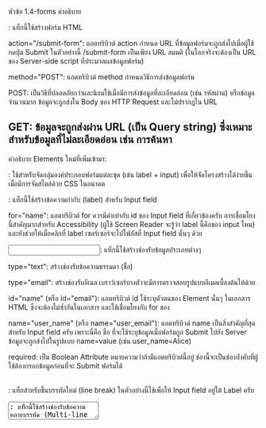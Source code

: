 หัวข้อ 1.4-forms คำอธิบาย

<form>: แท็กนี้ใช้สร้างฟอร์ม HTML 

action="/submit-form": แอตทริบิวต์ action กำหนด URL ที่ข้อมูลฟอร์มจะถูกส่งไปเมื่อผู้ใช้กดปุ่ม Submit ในตัวอย่างนี้ /submit-form เป็นเพียง URL สมมติ (ในโลกจริงจะต้องเป็น URL ของ Server-side script ที่ประมวลผลข้อมูลฟอร์ม)

method="POST": แอตทริบิวต์ method กำหนดวิธีการส่งข้อมูลฟอร์ม

POST: เป็นวิธีที่ปลอดภัยกว่าและนิยมใช้เมื่อมีการส่งข้อมูลที่ละเอียดอ่อน (เช่น รหัสผ่าน) หรือข้อมูลจำนวนมาก ข้อมูลจะถูกส่งใน Body ของ HTTP Request และไม่ปรากฏใน URL

GET: ข้อมูลจะถูกส่งผ่าน URL (เป็น Query string) ซึ่งเหมาะสำหรับข้อมูลที่ไม่ละเอียดอ่อน เช่น การค้นหา
---------
คำอธิบาย Elements ใหม่ที่เพิ่มเข้ามา:

<div>: ใช้สำหรับจัดกลุ่มองค์ประกอบฟอร์มแต่ละชุด (เช่น label + input) เพื่อให้จัดโครงสร้างได้ง่ายขึ้นเมื่อมีการจัดสไตล์ด้วย CSS ในอนาคต

<label>: แท็กนี้ใช้สร้างข้อความกำกับ (label) สำหรับ Input field 

for="name": แอตทริบิวต์ for ควรมีค่าเท่ากับ id ของ Input field ที่เกี่ยวข้องครับ การเชื่อมโยงนี้สำคัญมากสำหรับ Accessibility (ผู้ใช้ Screen Reader จะรู้ว่า label นี้คือของ input ไหน) และยังช่วยให้เมื่อคลิกที่ label เซอร์เซอร์จะไปโฟกัสที่ Input field นั้นๆ ด้วย

<input>: แท็กนี้ใช้สร้างช่องรับข้อมูลประเภทต่างๆ 

type="text": สร้างช่องรับข้อความธรรมดา (ชื่อ)

type="email": สร้างช่องรับอีเมล เบราว์เซอร์บางตัวจะมีการตรวจสอบรูปแบบอีเมลเบื้องต้นให้ด้วย

id="name" (หรือ id="email"): แอตทริบิวต์ id ใช้ระบุตัวตนของ Element นั้นๆ ในเอกสาร HTML ซึ่งจะต้องไม่ซ้ำกันในเอกสาร และใช้เชื่อมโยงกับ for ของ <label>

name="user_name" (หรือ name="user_email"): แอตทริบิวต์ name เป็นสิ่งสำคัญที่สุดสำหรับ Input field ครับ เพราะนี่คือ ชื่อ ที่จะใช้ระบุข้อมูลเมื่อฟอร์มถูก Submit ไปยัง Server ข้อมูลจะถูกส่งไปในรูปแบบ name=value (เช่น user_name=Alice)

required: เป็น Boolean Attribute หมายความว่าถ้ามีแอตทริบิวต์นี้อยู่ ช่องนี้จะเป็นช่องบังคับที่ผู้ใช้ต้องกรอกข้อมูลก่อนที่จะ Submit ฟอร์มได้

<br>: แท็กสำหรับขึ้นบรรทัดใหม่ (line break) ในตัวอย่างนี้ใช้เพื่อให้ Input field อยู่ใต้ Label ครับ

<textarea>: แท็กนี้ใช้สร้างช่องรับข้อความหลายบรรทัด (Multi-line text input) เหมาะสำหรับข้อความยาวๆ เช่น ข้อความติดต่อ, ความคิดเห็น

id="message": ใช้เชื่อมโยงกับ <label>

name="user_message": ชื่อสำหรับส่งข้อมูลไปยัง Server

rows="5": กำหนดจำนวนบรรทัดที่มองเห็นได้ของ textarea (นี่คือค่าเริ่มต้น ไม่ใช่จำนวนบรรทัดสูงสุดที่กรอกได้)
---------
คำอธิบาย Elements และ Attributes ใหม่ที่เพิ่มเข้ามา:

<select>: ใช้สำหรับสร้างเมนูดรอปดาวน์ (dropdown list) ที่ผู้ใช้สามารถเลือกตัวเลือกได้เพียงหนึ่งเดียว

id="subject" / name="subject_matter": ใช้เชื่อมโยงกับ label และส่งข้อมูล

<option>: ใช้กำหนดตัวเลือกแต่ละรายการภายใน select

value="": ค่าที่จะถูกส่งไปยัง Server เมื่อตัวเลือกนั้นถูกเลือก ตัวเลือกแรกมักจะเป็นค่าว่างหรือข้อความแนะนำ

type="radio": ใช้สร้างปุ่มตัวเลือก (radio buttons) ที่ผู้ใช้สามารถเลือกได้ เพียงหนึ่งตัวเลือกจากกลุ่ม

name="contact_method": สำคัญมาก! ปุ่ม Radio ที่อยู่ในกลุ่มเดียวกันและต้องการให้เลือกได้แค่หนึ่งเดียว ต้องมี name Attribute ที่เหมือนกัน เพื่อให้เบราว์รู้ว่าพวกมันเป็นกลุ่มเดียวกัน

value="email" (หรือ phone, none): ค่าที่จะถูกส่งไปยัง Server หากปุ่ม Radio นั้นถูกเลือก

checked: Boolean Attribute ที่ทำให้ปุ่ม Radio นี้ถูกเลือกไว้เป็นค่าเริ่มต้นเมื่อโหลดหน้า

type="checkbox": ใช้สร้างกล่องกาเครื่องหมาย (checkboxes) ที่ผู้ใช้สามารถเลือกได้ หลายตัวเลือกพร้อมกัน

name="topics[]": การใส่ [] ต่อท้าย name เป็นรูปแบบที่นิยมใช้เมื่อต้องการส่งค่าจาก Checkbox หลายตัวเลือกที่มีชื่อเดียวกันไปยัง Server (Server-side script จะตีความว่าเป็น Array)

value="html" (หรือ css, javascript): ค่าที่จะถูกส่งไปยัง Server หาก Checkbox นั้นถูกเลือก

type="submit": สร้างปุ่มสำหรับ ส่งข้อมูลฟอร์ม ไปยัง URL ที่ระบุใน action ของแท็ก <form>

value="Send Message": ข้อความที่ปรากฏบนปุ่ม

type="reset": สร้างปุ่มสำหรับ รีเซ็ตข้อมูลทั้งหมดในฟอร์ม กลับไปเป็นค่าเริ่มต้น

value="Reset Form": ข้อความที่ปรากฏบนปุ่ม

style="margin-top: 20px;": นี่คือ Inline Style ที่ใช้เพิ่มระยะห่างด้านบนให้กับ div (ใช้ชั่วคราวเพื่อแยกส่วนประกอบให้เห็นชัดเจนขึ้นบนหน้า HTML เพียวๆ โดยยังไม่มี CSS ภายนอก)


